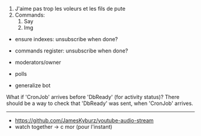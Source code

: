 1. J'aime pas trop les voleurs et les fils de pute
2. Commands:
   1. Say
   2. Img

- ensure indexes: unsubscribe when done?
- commands register: unsubscribe when done?

- moderators/owner
- polls
- generalize bot

What if 'CronJob' arrives before 'DbReady' (for activity status)? There should be a way to check that 'DbReady' was sent, when 'CronJob' arrives.

---

- https://github.com/JamesKyburz/youtube-audio-stream
- watch together -> c mor (pour l'instant)
